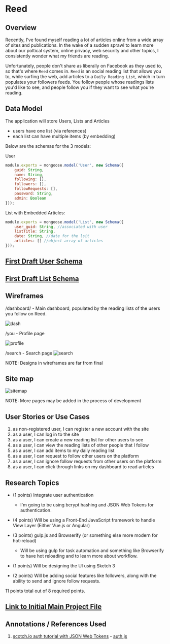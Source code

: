 # Reed

## Overview
Recently, I've found myself reading a lot of articles online from a wide array of sites and publications. In the wake of a sudden sprawl to learn more about our poltical system, online privacy, web security and other topics, I consistently wonder what my friends are reading.

Unfortunately, people don't share as liberally on Facebook as they used to, so that's where `Reed` comes in. `Reed` is an social reading list that allows you to, while surfing the web, add articles to a `Daily Reading List`, which in turn populates your followers feeds. You follow people whose readings lists you'd like to see, and people follow you if they want to see what you're reading.


## Data Model

The application will store Users, Lists and Articles

* users have one list (via references)
* each list can have multiple items (by embedding)

Below are the schemas for the 3 models:

User

```javascript
module.exports = mongoose.model('User', new Schema({
    guid: String,
    name: String,
    following: [],
    followers: [],
    followRequests: [],
    password: String,
    admin: Boolean
}));
```

List with Embedded Articles:

```javascript
module.exports = mongoose.model('List', new Schema({
    user_guid: String, //associated with user
    listTitle: String,
    date: String, //date for the lsit
    articles: [] //object array of articles
}));
```
## [First Draft User Schema](server/models/user.js)
## [First Draft List Schema](server/models/list.js)

## Wireframes

/dashboard/ - Main dashboard, populated by the reading lists of the users you follow on Reed.

![dash](documentation/dashboard.png)

/you - Profile page

![profile](documentation/profile.png)

/search - Search page
![search](documentation/search.png)

NOTE: Designs in wireframes are far from final

## Site map

![sitemap](documentation/sitemap.png)

NOTE: More pages may be added in the process of development

## User Stories or Use Cases

1. as non-registered user, I can register a new account with the site
2. as a user, I can log in to the site
3. as a user, I can create a new reading list for other users to see
4. as a user, I can view the reading lists of other people that I follow
5. as a user, I can add items to my daily reading list
6. as a user, I can request to follow other users on the platform
7. as a user, I can ignore follow requests from other users on the platform
8. as a user, I can click through links on my dashboard to read articles

## Research Topics

* (1 points) Integrate user authentication
    * I'm going to be using bcrypt hashing and JSON Web Tokens for authentication.
   
* (4 points) Will be using a Front-End JavaScript framework to handle View Layer (Either Vue.js or Angular)
* (3 points) gulp.js and Browserify (or something else more modern for hot-reload)
    * Will be using gulp for task automation and something like Browserify to have hot reloading and to learn more about workflow.
* (1 points) Will be designing the UI using Sketch 3
* (2 points) Will be adding social features like followers, along with the ability to send and ignore follow requests.

11 points total out of 8 required points.

## [Link to Initial Main Project File](server/server.js)


## Annotations / References Used
1. [scotch.io auth tutorial with JSON Web Tokens](https://scotch.io/tutorials/authenticate-a-node-js-api-with-json-web-tokens) - [auth.js](server/routes/auth.js)

